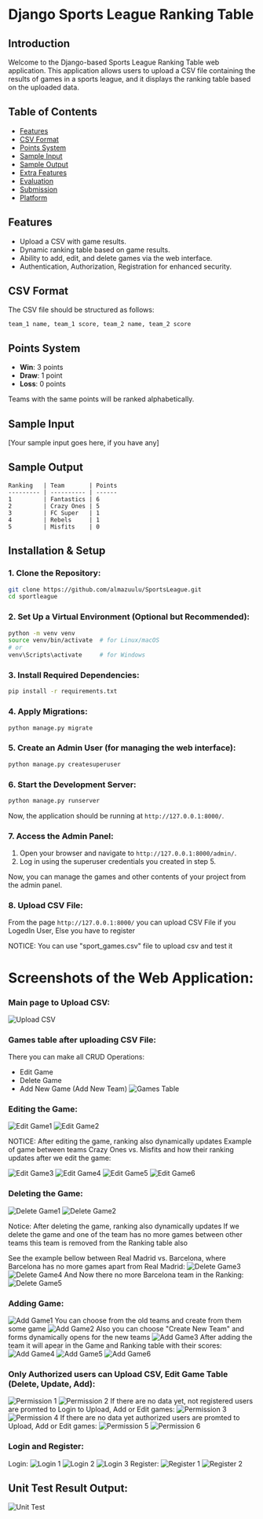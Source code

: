 # Django Sports League Ranking Table

## Introduction

Welcome to the Django-based Sports League Ranking Table web application. 
This application allows users to upload a CSV file containing the results of 
games in a sports league, and it displays the ranking table based on the uploaded data.

## Table of Contents

- [Features](#features)
- [CSV Format](#csv-format)
- [Points System](#points-system)
- [Sample Input](#sample-input)
- [Sample Output](#sample-output)
- [Extra Features](#extra-features)
- [Evaluation](#evaluation)
- [Submission](#submission)
- [Platform](#platform)

## Features

- Upload a CSV with game results.
- Dynamic ranking table based on game results.
- Ability to add, edit, and delete games via the web interface.
- Authentication, Authorization, Registration for enhanced security.

## CSV Format

The CSV file should be structured as follows:
```
team_1 name, team_1 score, team_2 name, team_2 score
```

## Points System

- **Win**: 3 points
- **Draw**: 1 point
- **Loss**: 0 points

Teams with the same points will be ranked alphabetically.

## Sample Input

[Your sample input goes here, if you have any]

## Sample Output

```
Ranking   | Team       | Points
--------- | ---------- | ------
1         | Fantastics | 6
2         | Crazy Ones | 5
3         | FC Super   | 1
4         | Rebels     | 1
5         | Misfits    | 0
```
## Installation & Setup

### 1. Clone the Repository:

```bash
git clone https://github.com/almazuulu/SportsLeague.git
cd sportleague
```

### 2. Set Up a Virtual Environment (Optional but Recommended):

```bash
python -m venv venv
source venv/bin/activate  # for Linux/macOS
# or
venv\Scripts\activate     # for Windows
```

### 3. Install Required Dependencies:

```bash
pip install -r requirements.txt
```

### 4. Apply Migrations:

```bash
python manage.py migrate
```

### 5. Create an Admin User (for managing the web interface):

```bash
python manage.py createsuperuser
```

### 6. Start the Development Server:

```bash
python manage.py runserver
```

Now, the application should be running at `http://127.0.0.1:8000/`.

### 7. Access the Admin Panel:

1. Open your browser and navigate to `http://127.0.0.1:8000/admin/`.
2. Log in using the superuser credentials you created in step 5.

Now, you can manage the games and other contents of your project from the admin panel.

### 8. Upload CSV File:

From the page `http://127.0.0.1:8000/` you can upload CSV File if you LogedIn User, 
Else you have to register

NOTICE: You can use "sport_games.csv" file to upload csv and test it

# Screenshots of the Web Application:

### Main page to Upload CSV: 
![Upload CSV](sportleague/screenshots/upload_csv.png)

### Games table after uploading CSV File:
There you can make all CRUD Operations:
- Edit Game
- Delete Game
- Add New Game (Add New Team)
![Games Table](sportleague/screenshots/games_table.png)

### Editing the Game:
![Edit Game1](sportleague/screenshots/edit_game.png)
![Edit Game2](sportleague/screenshots/edit_game1.png)

NOTICE: After editing the game, ranking also dynamically updates
Example of game between teams Crazy Ones vs. Misfits and how their ranking updates 
after we edit the game:

![Edit Game3](sportleague/screenshots/add_update_rating1.png)
![Edit Game4](sportleague/screenshots/add_update_rating2.png)
![Edit Game5](sportleague/screenshots/add_update_rating3.png)
![Edit Game6](sportleague/screenshots/add_update_rating4.png)

### Deleting the Game:
![Delete Game1](sportleague/screenshots/delete_game.png)
![Delete Game2](sportleague/screenshots/delete_game1.png)

Notice: After deleting the game, ranking also dynamically updates
If we delete the game and one of the team has no more games between other teams 
this team is removed from the Ranking table also

See the example bellow between Real Madrid vs. Barcelona, where Barcelona has no more games apart
from Real Madrid:
![Delete Game3](sportleague/screenshots/delete_update_rating1.png)
![Delete Game4](sportleague/screenshots/delete_update_rating2.png)
And Now there no more Barcelona team in the Ranking:
![Delete Game5](sportleague/screenshots/delete_update_rating3.png)

### Adding Game:
![Add Game1](sportleague/screenshots/add_game.png)
You can choose from the old teams and create from them some game
![Add Game2](sportleague/screenshots/add_game1.png)
Also you can choose "Create New Team" and forms dynamically opens for the new teams
![Add Game3](sportleague/screenshots/add_game2.png)
After adding the team it will apear in the Game and Ranking table with their scores:
![Add Game4](sportleague/screenshots/add_game3.png)
![Add Game5](sportleague/screenshots/add_game4.png)
![Add Game6](sportleague/screenshots/add_game5.png)

### Only Authorized users can Upload CSV, Edit Game Table (Delete, Update, Add):
![Permission 1](sportleague/screenshots/permission1.png)
![Permission 2](sportleague/screenshots/permission2.png)
If there are no data yet, not registered users are promted 
to Login to Upload, Add or Edit games:
![Permission 3](sportleague/screenshots/permission3.png)
![Permission 4](sportleague/screenshots/permission4.png)
If there are no data yet authorized users are promted to Upload, Add or Edit games:
![Permission 5](sportleague/screenshots/permission5.png)
![Permission 6](sportleague/screenshots/permission6.png)

### Login and Register:
Login:
![Login 1](sportleague/screenshots/login1.png)
![Login 2](sportleague/screenshots/login2.png)
![Login 3](sportleague/screenshots/login3.png)
Register:
![Register 1](sportleague/screenshots/register1.png)
![Register 2](sportleague/screenshots/register2.png)

## Unit Test Result Output:
![Unit Test](sportleague/screenshots/unit_test.png)

